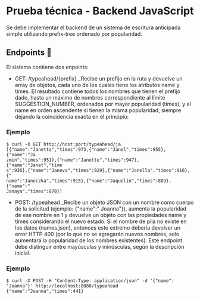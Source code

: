 # Prueba técnica - Backend JavaScript
Se debe implementar el backend de un sistema de escritura anticipada simple utilizando prefix-tree
ordenado por popularidad.

## Endpoints 🚀
El sistema contiene dos enpoints:
* GET: /typeahead/{prefix}
_Recibe un prefijo en la ruta y devuelve un array de objetos, cada uno de los cuales tiene los
atributos name y times. El resultado contiene todos los nombres que tienen el prefijo dado,
hasta un máximo de nombres correspondiente al límite SUGGESTION_NUMBER, ordenados por
mayor popularidad (times), y el name en orden ascendente si tienen la misma popularidad,
siempre dejando la coincidencia exacta en el principio:
### Ejemplo
```
$ curl -X GET http://host:port/typeahead/ja
[{"name":"Janetta","times":973,{"name":"Janel","times":955},{"name":"Ja
zmin","times":951},{"name":"Janette","times":947},{"name":"Janet","time
s":936},{"name":"Janeva","times":929},{"name":"Janella","times":916},{"
name":"Janeczka","times":915},{"name":"Jaquelin","times":889},{"name":"
Janaya","times":878}]
```

* POST: /typeahead
_Recibe un objeto JSON con un nombre como cuerpo de la solicitud (ejemplo: {"name":"
Joanna"}), aumenta la popularidad de ese nombre en 1 y devuelve un objeto con las
propiedades name y times considerando el nuevo estado. Si el nombre de pila no existe en los datos (names.json), entonces
este extremo debería devolver un error HTTP 400 (por lo que no se agregarán nuevos nombres,
solo aumentará la popularidad de los nombres existentes).
Este endpoint debe distinguir entre mayúsculas y minúsculas, según la descripción inicial.
### Ejemplo
```
$ curl -X POST -H "Content-Type: application/json" -d '{"name":
"Joanna"}' http://localhost:8080/typeahead
{"name":"Joanna","times":441}
```

